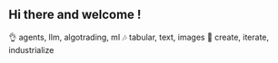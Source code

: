 ## Hi there and welcome !

👌 agents, llm, algotrading, ml
🎶 tabular, text, images
🫡 create, iterate, industrialize

[linkedin]: https://www.linkedin.com/in/arnaud-tauveron/
